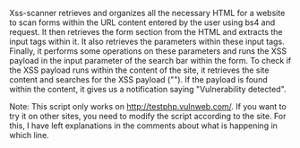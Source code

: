 Xss-scanner retrieves and organizes all the necessary HTML for a website to scan forms within the URL content entered by the user using bs4 and request. It then retrieves the form section from the HTML and extracts the input tags within it. It also retrieves the parameters within these input tags. Finally, it performs some operations on these parameters and runs the XSS payload in the input parameter of the search bar within the form. To check if the XSS payload runs within the content of the site, it retrieves the site content and searches for the XSS payload ("<script>alert(1)</script>"). If the payload is found within the content, it gives us a notification saying "Vulnerability detected".

Note: This script only works on http://testphp.vulnweb.com/. If you want to try it on other sites, you need to modify the script according to the site. For this, I have left explanations in the comments about what is happening in which line.
